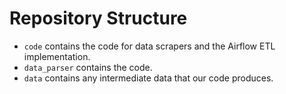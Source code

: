 # Repository Structure
- `code` contains the code for data scrapers and the Airflow ETL implementation.
- `data_parser` contains the code.
- `data` contains any intermediate data that our code produces.
